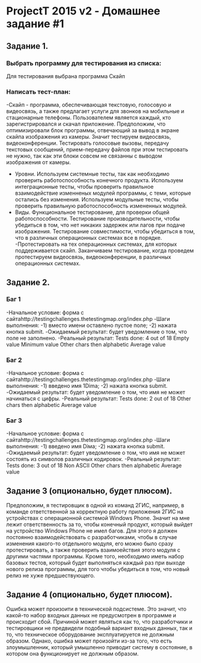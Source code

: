 # ProjectT 2015 v2 - Домашнее задание #1
## Задание 1.
### Выбрать программу для тестирования из списка:
Для тестирования выбрана программа Скайп

### Написать тест-план:
-Скайп - программа, обеспечивающая текстовую, голосовую и видеосвязь, а также предлагает услуги для звонков на мобильные и стационарные телефоны.
Пользователем является каждый, кто зарегистрировался и скачал приложение.
Предположим, что оптимизировали блок программы, отвечающий за вывод в экране скайпа изображения из камеры.
Значит тестируем видеосвязь, видеоконференции.
Тестировать голосовые вызовы, передачу текстовых сообщений, прием-передачу файлов при этом тестировать не нужно, так как эти блоки совсем не связанны с выводом изображения от камеры.
- Уровни.
Используем системные тесты, так как необходимо проверить работоспособность конечного продукта.
Используем интеграционные тесты, чтобы проверить правильное взаимодействие изменненых модулей программы, с теми, которые остались без изменения.
Используем модульные тесты, чтобы проверить правильную работоспособность измененных модулей.
- Виды.
Функциональное тестирование, для проверки общей работоспособности.
Тестирование производительности, чтобы убедиться в том, что нет никаких задержек или лагов при подаче изображения.
Тестирование совместимости, чтобы убедиться в том, что в различных операционных системах все в порядке.
-Протестировать на тех операционных системах, для которых поддерживается скайп.
Заканчиваем тестирование, когда проведем протестируем видеосвязь, видеоконференции, в различных операционных системах.

## Задание 2.
### Баг 1
-Начальное условие: форма с сайтаhttp://testingchallenges.thetestingmap.org/index.php
-Шаги выполнения: 
-1) вместо имени оставлено пустое поле;
-2) нажата кнопка submit.
-Ожидаемый результат: будет уведомление о том, что поле не заполнено.
-Реальный результат:
Tests done: 4 out of 18
Empty value
Minimum value
Other chars then alphabetic
Average value

### Баг 2
-Начальное условие: форма с сайтаhttp://testingchallenges.thetestingmap.org/index.php
-Шаги выполнения: 
-1) введено имя 1Dima;
-2) нажата кнопка submit.
-Ожидаемый результат: будет уведомление о том, что имя не может начинаться с цифры.
-Реальный результат:
Tests done: 2 out of 18
Other chars then alphabetic
Average value

### Баг 3
-Начальное условие: форма с сайтаhttp://testingchallenges.thetestingmap.org/index.php
-Шаги выполнения: 
-1) введено имя Diма;
-2) нажата кнопка submit.
-Ожидаемый результат: будет уведомление о том, что имя не может состоять из символов различных кодировок.
-Реальный результат:
Tests done: 3 out of 18
Non ASCII
Other chars then alphabetic
Average value

## Задание 3 (опционально, будет плюсом).
Предположим, я тестировщик в одной из команд 2ГИС, например, в команде ответственной за корректную работу приложения 2ГИС на устройствах с операционной системой Windows Phone.
Значит на мне лежит ответственность за то, чтобы конечный продукт, который выйдет на устройство Windows Phone не имел багов.
Для этого я должен постоянно взаимодействовать с разработчиками, чтобы в случае изменения какого-то отдельного модуля, его можно было сразу протестировать, а также проверить взаимоействия этого модуля с другими частями программы.
Кроме того, необходимо иметь набор базовых тестов, который будет выполняться каждый раз при выходе нового релиза программы, для того чтобы убедиться в том, что новый релиз не хуже предшествующего.

## Задание 4 (опционально, будет плюсом).
Ошибка может произоити в технической подсистеме. Это значит, что какой-то набор входных данных не предусмотрен в программе и происходит сбой. Причиной может являться как то, что разработчики и тестировщики не предвидели подобный вариант входных данных, так и то, что техническое оборудование эксплуатируется не должным образом. 
Однако, ошибка может произойти из-за того, что есть злоумышленник, который умышленно приводит систему в состояние, в котором она функционирует не должным образом. 


